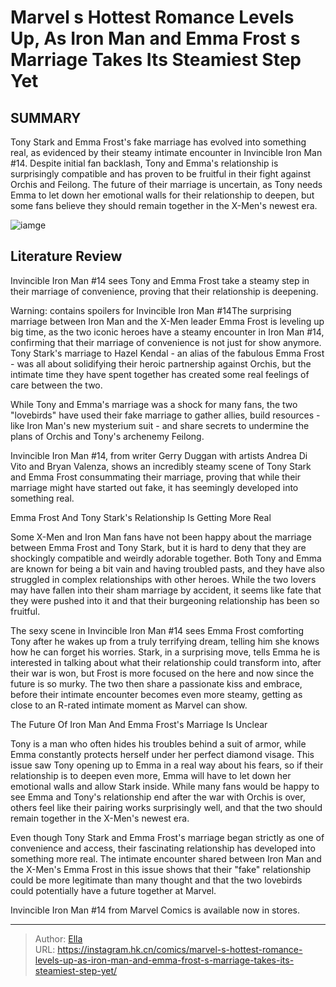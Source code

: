 # Marvel s Hottest Romance Levels Up, As Iron Man and Emma Frost s Marriage Takes Its Steamiest Step Yet


## SUMMARY 



  Tony Stark and Emma Frost&#39;s fake marriage has evolved into something real, as evidenced by their steamy intimate encounter in Invincible Iron Man #14.   Despite initial fan backlash, Tony and Emma&#39;s relationship is surprisingly compatible and has proven to be fruitful in their fight against Orchis and Feilong.   The future of their marriage is uncertain, as Tony needs Emma to let down her emotional walls for their relationship to deepen, but some fans believe they should remain together in the X-Men&#39;s newest era.  

![iamge](https://static1.srcdn.com/wordpress/wp-content/uploads/2024/01/tony-stark-and-emma-frost-phil-noto-with-iim-14-scene.jpg)

## Literature Review

Invincible Iron Man #14 sees Tony and Emma Frost take a steamy step in their marriage of convenience, proving that their relationship is deepening.




Warning: contains spoilers for Invincible Iron Man #14The surprising marriage between Iron Man and the X-Men leader Emma Frost is leveling up big time, as the two iconic heroes have a steamy encounter in Iron Man #14, confirming that their marriage of convenience is not just for show anymore. Tony Stark&#39;s marriage to Hazel Kendal - an alias of the fabulous Emma Frost - was all about solidifying their heroic partnership against Orchis, but the intimate time they have spent together has created some real feelings of care between the two.




While Tony and Emma&#39;s marriage was a shock for many fans, the two &#34;lovebirds&#34; have used their fake marriage to gather allies, build resources - like Iron Man&#39;s new mysterium suit - and share secrets to undermine the plans of Orchis and Tony&#39;s archenemy Feilong.

          

Invincible Iron Man #14, from writer Gerry Duggan with artists Andrea Di Vito and Bryan Valenza, shows an incredibly steamy scene of Tony Stark and Emma Frost consummating their marriage, proving that while their marriage might have started out fake, it has seemingly developed into something real.


 Emma Frost And Tony Stark&#39;s Relationship Is Getting More Real 
          




Some X-Men and Iron Man fans have not been happy about the marriage between Emma Frost and Tony Stark, but it is hard to deny that they are shockingly compatible and weirdly adorable together. Both Tony and Emma are known for being a bit vain and having troubled pasts, and they have also struggled in complex relationships with other heroes. While the two lovers may have fallen into their sham marriage by accident, it seems like fate that they were pushed into it and that their burgeoning relationship has been so fruitful.

The sexy scene in Invincible Iron Man #14 sees Emma Frost comforting Tony after he wakes up from a truly terrifying dream, telling him she knows how he can forget his worries. Stark, in a surprising move, tells Emma he is interested in talking about what their relationship could transform into, after their war is won, but Frost is more focused on the here and now since the future is so murky. The two then share a passionate kiss and embrace, before their intimate encounter becomes even more steamy, getting as close to an R-rated intimate moment as Marvel can show.






 The Future Of Iron Man And Emma Frost&#39;s Marriage Is Unclear 
          

Tony is a man who often hides his troubles behind a suit of armor, while Emma constantly protects herself under her perfect diamond visage. This issue saw Tony opening up to Emma in a real way about his fears, so if their relationship is to deepen even more, Emma will have to let down her emotional walls and allow Stark inside. While many fans would be happy to see Emma and Tony&#39;s relationship end after the war with Orchis is over, others feel like their pairing works surprisingly well, and that the two should remain together in the X-Men&#39;s newest era.

Even though Tony Stark and Emma Frost&#39;s marriage began strictly as one of convenience and access, their fascinating relationship has developed into something more real. The intimate encounter shared between Iron Man and the X-Men&#39;s Emma Frost in this issue shows that their &#34;fake&#34; relationship could be more legitimate than many thought and that the two lovebirds could potentially have a future together at Marvel.




Invincible Iron Man #14 from Marvel Comics is available now in stores.



---

> Author: [Ella](https://instagram.hk.cn/)  
> URL: https://instagram.hk.cn/comics/marvel-s-hottest-romance-levels-up-as-iron-man-and-emma-frost-s-marriage-takes-its-steamiest-step-yet/  

